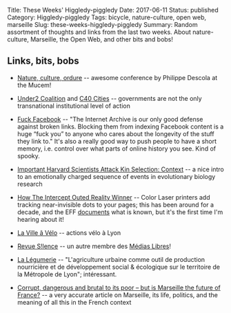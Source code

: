 Title: These Weeks' Higgledy-piggledy
Date: 2017-06-11
Status: published
Category: Higgledy-piggledy
Tags: bicycle, nature-culture, open web, marseille
Slug: these-weeks-higgledy-piggledy
Summary: Random assortment of thoughts and links from the last two weeks. About nature-culture, Marseille, the Open Web, and other bits and bobs!


Links, bits, bobs
-----------------

* [Nature, culture, ordure](https://www.youtube.com/watch?v=FG-hW53S_G8) -- awesome conference by Philippe Descola at the Mucem!
* [Under2 Coalition](http://under2mou.org/) and [C40 Cities](http://www.c40.org/) -- governments are not the only transnational institutional level of action
* [Fuck Facebook](https://daringfireball.net/2017/06/fuck_facebook) -- "The Internet Archive is our only good defense against broken links. Blocking them from indexing Facebook content is a huge “fuck you” to anyone who cares about the longevity of the stuff they link to." It's also a really good way to push people to have a short memory, i.e. control over what parts of online history you see. Kind of spooky.
* [Important Harvard Scientists Attack Kin Selection: Context](https://jonfwilkins.blogspot.fr/2011/04/important-harvard-scientists-attack-kin.html) -- a nice intro to an emotionally charged sequence of events in evolutionary biology research
* [How The Intercept Outed Reality Winner](http://blog.erratasec.com/2017/06/how-intercept-outed-reality-winner.html) -- Color Laser printers add tracking near-invisible dots to your pages; this has been around for a decade, and the EFF [documents](https://www.eff.org/pages/list-printers-which-do-or-do-not-display-tracking-dots) what is known, but it's the first time I'm hearing about it!

* [La Ville ã Vélo](https://lavilleavelo.org/) -- actions vélo à Lyon
* [Revue S!lence](http://www.revuesilence.net/) -- un autre membre des [Médias Libres](http://medias-libres.org/)!
* [La Légumerie](http://www.lalegumerie.org/) -- "L'agriculture urbaine comme outil de production nourricière et de développement social & écologique sur le territoire de la Métropole de Lyon"; intéressant.

* [Corrupt, dangerous and brutal to its poor – but is Marseille the future of France?](https://www.theguardian.com/cities/2017/jun/08/corrupt-dangerous-brutal-poor-marseille-future-france) -- a very accurate article on Marseille, its life, politics, and the meaning of all this in the French context
